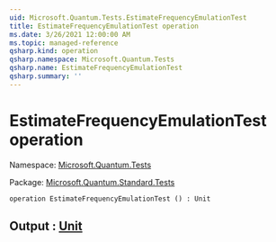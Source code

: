 ```yaml
---
uid: Microsoft.Quantum.Tests.EstimateFrequencyEmulationTest
title: EstimateFrequencyEmulationTest operation
ms.date: 3/26/2021 12:00:00 AM
ms.topic: managed-reference
qsharp.kind: operation
qsharp.namespace: Microsoft.Quantum.Tests
qsharp.name: EstimateFrequencyEmulationTest
qsharp.summary: ''
---
```


# EstimateFrequencyEmulationTest operation

Namespace: [Microsoft.Quantum.Tests](xref:Microsoft.Quantum.Tests)

Package: [Microsoft.Quantum.Standard.Tests](https://nuget.org/packages/Microsoft.Quantum.Standard.Tests)




```qsharp
operation EstimateFrequencyEmulationTest () : Unit
```


## Output : [Unit](xref:microsoft.quantum.lang-ref.unit)

